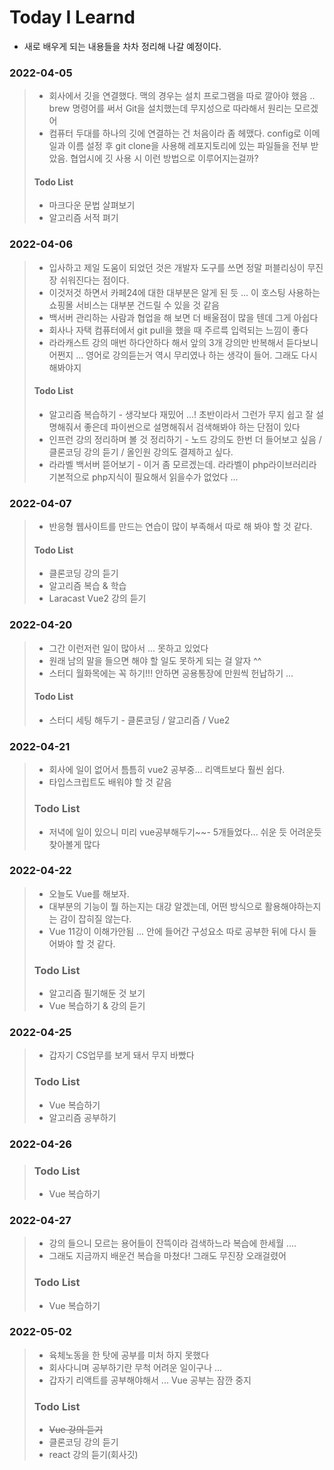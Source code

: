 # Today I Learnd
- 새로 배우게 되는 내용들을 차차 정리해 나갈 예정이다.

### 2022-04-05
>   - 회사에서 깃을 연결했다. 맥의 경우는 설치 프로그램을 따로 깔아야 했음 .. brew 명령어를 써서 Git을 설치했는데 무지성으로 따라해서 원리는 모르겠어
>   - 컴퓨터 두대를 하나의 깃에 연결하는 건 처음이라 좀 헤맸다. config로 이메일과 이름 설정 후 git clone을 사용해 레포지토리에 있는 파일들을 전부 받았음. 협업시에 깃 사용 시 이런 방법으로 이루어지는걸까?
>   #### Todo List
>   * 마크다운 문법 살펴보기
>   * 알고리즘 서적 펴기

### 2022-04-06
>   - 입사하고 제일 도움이 되었던 것은 개발자 도구를 쓰면 정말 퍼블리싱이 무진장 쉬워진다는 점이다.
>   - 이것저것 하면서 카페24에 대한 대부분은 알게 된 듯 ... 이 호스팅 사용하는 쇼핑몰 서비스는 대부분 건드릴 수 있을 것 같음
>   - 백서버 관리하는 사람과 협업을 해 보면 더 배울점이 많을 텐데 그게 아쉽다
>   - 회사나 자택 컴퓨터에서 git pull을 했을 때 주르륵 입력되는 느낌이 좋다
>   - 라라캐스트 강의 매번 하다안하다 해서 앞의 3개 강의만 반복해서 듣다보니 어쩐지 ... 영어로 강의듣는거 역시 무리였나 하는 생각이 들어. 그래도 다시 해봐야지
>   #### Todo List
>   * 알고리즘 복습하기 - 생각보다 재밌어 ...! 초반이라서 그런가 무지 쉽고 잘 설명해줘서 좋은데 파이썬으로 설명해줘서 검색해봐야 하는 단점이 있다
>   * 인프런 강의 정리하며 볼 것 정리하기 - 노드 강의도 한번 더 들어보고 싶음 / 클론코딩 강의 듣기 / 올인원 강의도 결제하고 싶다.
>   * 라라벨 백서버 뜯어보기 - 이거 좀 모르겠는데. 라라벨이 php라이브러리라 기본적으로 php지식이 필요해서 읽을수가 없었다 ...

### 2022-04-07
>   - 반응형 웹사이트를 만드는 연습이 많이 부족해서 따로 해 봐야 할 것 같다.
>   #### Todo List
>   * 클론코딩 강의 듣기
>   * 알고리즘 복습 & 학습
>   * Laracast Vue2 강의 듣기

### 2022-04-20
>   - 그간 이런저런 일이 많아서 ... 못하고 있었다
>   - 원래 남의 말을 들으면 해야 할 일도 못하게 되는 걸 알자 ^^
>   - 스터디 월화목에는 꼭 하기!!! 안하면 공용통장에 만원씩 헌납하기 ...
>   #### Todo List
>   * 스터디 세팅 해두기 - 클론코딩 / 알고리즘 / Vue2

### 2022-04-21
>   - 회사에 일이 없어서 틈틈히 vue2 공부중... 리액트보다 훨씬 쉽다.
>   - 타입스크립트도 배워야 할 것 같음
>   ### Todo List
>   * 저녁에 일이 있으니 미리 vue공부해두기~~- 5개들었다... 쉬운 듯 어려운듯 찾아볼게 많다

### 2022-04-22
>   - 오늘도 Vue를 해보자.
>   - 대부분의 기능이 뭘 하는지는 대강 알겠는데, 어떤 방식으로 활용해야하는지는 감이 잡히질 않는다.
>   - Vue 11강이 이해가안됨 ... 안에 들어간 구성요소 따로 공부한 뒤에 다시 들어봐야 할 것 같다.
>   ### Todo List
>   * 알고리즘 필기해둔 것 보기
>   * Vue 복습하기 & 강의 듣기

### 2022-04-25
>   - 갑자기 CS업무를 보게 돼서 무지 바빴다
>   ### Todo List
>   * Vue 복습하기
>   * 알고리즘 공부하기

### 2022-04-26
>   ### Todo List
>   * Vue 복습하기

### 2022-04-27
>   - 강의 들으니 모르는 용어들이 잔뜩이라 검색하느라 복습에 한세월 ....
>   - 그래도 지금까지 배운건 복습을 마쳤다! 그래도 무진장 오래걸렸어
>   ### Todo List
>   * Vue 복습하기

### 2022-05-02
>   - 육체노동을 한 탓에 공부를 미처 하지 못했다
>   - 회사다니며 공부하기란 무척 어려운 일이구나 ...
>   - 갑자기 리액트를 공부해야해서 ... Vue 공부는 잠깐 중지
>   ### Todo List
>   * ~~Vue 강의 듣기~~
>   * 클론코딩 강의 듣기
>   * react 강의 듣기(회사깃)